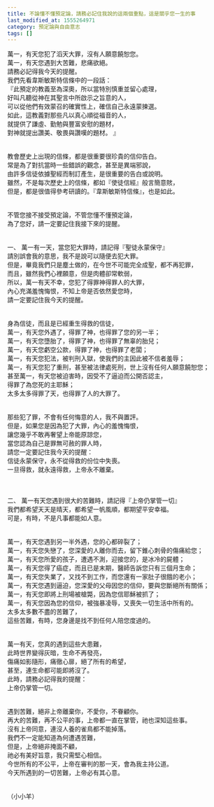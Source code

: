 ```yaml
---
title: 不論懂不懂預定論，請務必記住我說的這兩個重點，這是關乎您一生的事
last_modified_at: 1555264971
category: 預定論與自由意志
tags: []
---
```


<div>萬一，有天您犯了滔天大罪，沒有人願意饒恕您。</div>

<div>萬一，有天您遇到大苦難，悲痛欲絕。</div>

<div>請務必記得我今天的提醒。</div>

<div>我們先看韋斯敏斯特信條中的一段話：</div>

<div>『此預定的教義至為深奧，所以當特別慎重並留心處理，</div>

<div>好叫凡聽從神在其聖言中所啟示之旨意的人，</div>

<div>可以從他們有效蒙召的確實性上，確信自己永遠蒙揀選。</div>

<div>如此，這教義對那些凡以真心順從福音的人，</div>

<div>就提供了謙虛、勤勉與豐富安慰的題材，</div>

<div>對神就提出讚美、敬畏與讚嘆的題材。 』</div>

<div>&nbsp;</div>

<div>&nbsp;</div>

<div>教會歷史上出現的信條，都是很重要很珍貴的信仰告白。</div>

<div>常是為了對抗當時一些錯誤的觀念，甚至是異端邪說，</div>

<div>由許多信徒依據聖經而制訂產生，是很重要的告白或說明。</div>

<div>雖然，不是每次歷史上的信條，都如『使徒信經』般言簡意賅，</div>

<div>但是，都是很值得參考研讀的。『韋斯敏斯特信條』，也是如此。</div>

<div>&nbsp;</div>

<div>&nbsp;</div>

<div>不管您接不接受預定論，不管您懂不懂預定論，</div>

<div>為了您好，請一定要記住我接下來的提醒。</div>

<div>&nbsp;</div>

<div>&nbsp;</div>

<div>一、<span style="white-space:pre"> </span>萬一有一天，當您犯大罪時，請記得『聖徒永蒙保守』</div>

<div>請別誤會我的意思，我不是說可以隨便去犯大罪。</div>

<div>但是，畢竟我們只是塵土做的，在今世不可能完全成聖，都不再犯罪，</div>

<div>而且，雖然我們心裡願意，但是肉體卻常軟弱，</div>

<div>所以，萬一有天不幸，您犯了得罪神得罪人的大罪，</div>

<div>內心充滿羞愧悔恨，不知上帝是否依然愛您時，</div>

<div>請一定要記住我今天的提醒。</div>

<div>&nbsp;</div>

<div>&nbsp;</div>

<div>身為信徒，而且是已經重生得救的信徒，</div>

<div>萬一，有天您外遇了，得罪了神，也得罪了您的另一半；</div>

<div>萬一，有天您墮胎了，得罪了神，也得罪了無辜的胎兒；</div>

<div>萬一，有天您虧空公款，得罪了神，也得罪了老闆；</div>

<div>萬一，有天您犯法，被判刑入獄，使我們的主因此被不信者羞辱；</div>

<div>萬一，有天您犯了重刑，甚至被法律處死刑，世上沒有任何人願意饒恕您；</div>

<div>甚至萬一，有天您被迫害時，因受不了逼迫而公開否認主，</div>

<div>得罪了為您死的主耶穌；</div>

<div>太多太多得罪了天，也得罪了人的大罪了。</div>

<div>&nbsp;</div>

<div>&nbsp;</div>

<div>那些犯了罪，不會有任何悔意的人，我不與置評。</div>

<div>但是，如果您是因為犯了大罪，內心的羞愧悔恨，</div>

<div>讓您幾乎不敢再奢望上帝能原諒您，</div>

<div>當您認為自己是罪無可赦的罪人時，</div>

<div>請您一定要記住我今天的提醒：</div>

<div>信徒永蒙保守，永不從得救的份位中失喪。</div>

<div>一旦得救，就永遠得救，上帝永不離棄。</div>

<div>&nbsp;</div>

<div>&nbsp;</div>

<div>&nbsp;</div>

<div>二、<span style="white-space:pre"> </span>萬一有天您遇到很大的苦難時，請記得『上帝仍掌管一切』</div>

<div>我們都希望天天是晴天，都希望一帆風順，都期望平安幸福。</div>

<div>可是，有時，不是凡事都能如人意。</div>

<div>&nbsp;</div>

<div>&nbsp;</div>

<div>萬一，有天您遇到另一半外遇，您的心都碎裂了；</div>

<div>萬一，有天您失戀了，您深愛的人離你而去，留下錐心刺骨的傷痛給您；</div>

<div>萬一，有天您所愛的孩子，遭遇不測，迎接您的，是冰冷的屍體；</div>

<div>萬一，有天您得了癌症，而且已是末期，醫師告訴您只有三個月生命；</div>

<div>萬一，有天您失業了，又找不到工作，而您還有一家肚子很餓的老小；</div>

<div>萬一，有天您遇到逼迫，您深愛的父母因您的信仰，要與您斷絕所有關係；</div>

<div>萬一，有天您即將上刑場被槍斃，因為您信耶穌被抓了；</div>

<div>萬一，有天您因為您的信仰，被強暴凌辱，又喪失一切生活中所有的。</div>

<div>太多太多數不盡的苦難了，</div>

<div>這些苦難，有時，您身邊是找不到任何人陪您度過的。</div>

<div>&nbsp;</div>

<div>&nbsp;</div>

<div>萬一有天，您真的遇到這些大患難，</div>

<div>此時世界變得灰暗，生命不再發亮，</div>

<div>傷痛如影隨形，痛徹心扉，絕了所有的希望，</div>

<div>甚至，連生命都可能即將沒了。</div>

<div>此時，請務必記得我的提醒：</div>

<div>上帝仍掌管一切。</div>

<div>&nbsp;</div>

<div>&nbsp;</div>

<div>遇到苦難，絕非上帝離棄你，不愛你，不眷顧你。</div>

<div>再大的苦難，再不公平的事，上帝都一直在掌管，祂也深知這些事。</div>

<div>沒有上帝同意，連沒人養的雀鳥都不能掉落。</div>

<div>我們不一定能知道為何遭遇苦難，</div>

<div>但是，上帝絕非掩面不顧，</div>

<div>祂必有美好旨意，我只需堅心相信。</div>

<div>今世所有的不公平，上帝在審判的那一天，會為我主持公道。</div>

<div>今天所遇到的一切苦難，上帝必有其心意。</div>

<div>&nbsp;</div>

<div>&nbsp;</div>

<div>（小小羊）</div>

